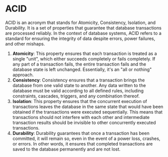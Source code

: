 # ACID

ACID is an acronym that stands for Atomicity, Consistency, Isolation, and Durability. It is a set of properties that guarantee that database transactions are processed reliably. In the context of database systems, ACID refers to a standard for ensuring the integrity of data despite errors, power failures, and other mishaps.

1. **Atomicity**: This property ensures that each transaction is treated as a single "unit", which either succeeds completely or fails completely. If any part of a transaction fails, the entire transaction fails and the database state is left unchanged. Essentially, it's an "all or nothing" approach.
2. **Consistency**: Consistency ensures that a transaction brings the database from one valid state to another. Any data written to the database must be valid according to all defined rules, including constraints, cascades, triggers, and any combination thereof.
3. **Isolation**: This property ensures that the concurrent execution of transactions leaves the database in the same state that would have been obtained if the transactions were executed sequentially. This means that transactions should not interfere with each other and intermediate transaction results should be invisible to other concurrently executed transactions.
4. **Durability**: Durability guarantees that once a transaction has been committed, it will remain so, even in the event of a power loss, crashes, or errors. In other words, it ensures that completed transactions are saved to the database permanently and are not lost.